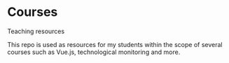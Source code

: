 # Courses
Teaching resources

This repo is used as resources for my students within the scope of several courses such as Vue.js, technological monitoring and more.
